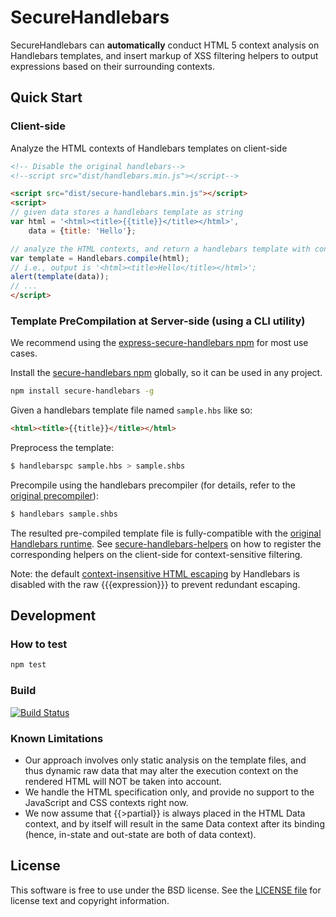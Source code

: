 SecureHandlebars
===============================
SecureHandlebars can **automatically** conduct HTML 5 context analysis on Handlebars templates, and insert markup of XSS filtering helpers to output expressions based on their surrounding contexts. 

## Quick Start

### Client-side

Analyze the HTML contexts of Handlebars templates on client-side
```html
<!-- Disable the original handlebars-->
<!--script src="dist/handlebars.min.js"></script-->

<script src="dist/secure-handlebars.min.js"></script>
<script>
// given data stores a handlebars template as string
var html = '<html><title>{{title}}</title></html>',
	data = {title: 'Hello'};

// analyze the HTML contexts, and return a handlebars template with context-sensitive helpers added! 
var template = Handlebars.compile(html);
// i.e., output is '<html><title>Hello</title></html>';
alert(template(data));
// ...
</script>
```

### Template PreCompilation at Server-side (using a CLI utility)

We recommend using the [express-secure-handlebars npm](https://www.npmjs.com/package/express-secure-handlebars) for most use cases.

Install the [secure-handlebars npm](https://www.npmjs.com/package/secure-handlebars) globally, so it can be used in any project.
```sh
npm install secure-handlebars -g
```

Given a handlebars template file named `sample.hbs` like so:
```html
<html><title>{{title}}</title></html>
```

Preprocess the template:
```sh
$ handlebarspc sample.hbs > sample.shbs
```

Precompile using the handlebars precompiler (for details, refer to the [original precompiler](https://github.com/wycats/handlebars.js#precompiling-templates)):
```sh
$ handlebars sample.shbs
```

The resulted pre-compiled template file is fully-compatible with the [original Handlebars runtime](http://builds.handlebarsjs.com.s3.amazonaws.com/handlebars.runtime.min-latest.js). See [secure-handlebars-helpers](https://www.npmjs.com/package/secure-handlebars-helpers) on how to register the corresponding helpers on the client-side for context-sensitive filtering.

Note: the default [context-insensitive HTML escaping](http://handlebarsjs.com/#html-escaping) by Handlebars is disabled with the raw {{{expression}}} to prevent redundant escaping.

## Development

### How to test
```sh
npm test
```

### Build

[![Build Status](https://travis-ci.org/yahoo/context-parser-handlebars.svg?branch=master)](https://travis-ci.org/yahoo/context-parser-handlebars)

### Known Limitations

- Our approach involves only static analysis on the template files, and thus dynamic raw data that may alter the execution context on the rendered HTML will NOT be taken into account.
- We handle the HTML specification only, and provide no support to the JavaScript and CSS contexts right now.
- We now assume that {{>partial}} is always placed in the HTML Data context, and by itself will result in the same Data context after its binding (hence, in-state and out-state are both of data context). 

## License

This software is free to use under the BSD license.
See the [LICENSE file](./LICENSE) for license text and copyright information.
